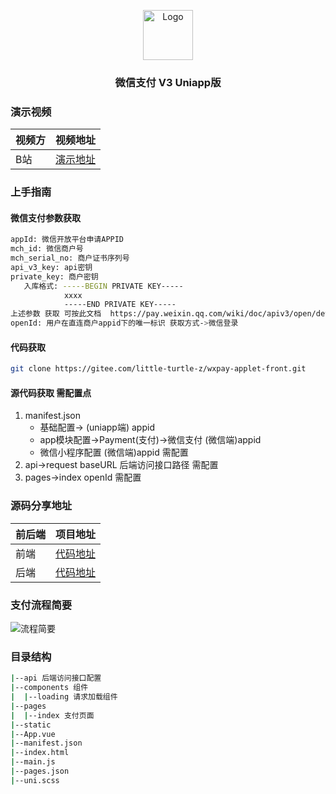 
<!-- PROJECT LOGO -->
<p align="center">
  
  <img src="https://foruda.gitee.com/images/1691218367806324789/a0dd81fb_8992400.png" alt="Logo" width="80" height="80">

  <h3 align="center">微信支付 V3 Uniapp版</h3>
</p>

### 演示视频

| 视频方 | 视频地址  |
|---|---|
| B站 | [演示地址](https://www.bilibili.com/video/BV16j411r7HN)  |

  <h3>上手指南</h3>

#### 微信支付参数获取
 ```sh
 appId: 微信开放平台申请APPID
 mch_id: 微信商户号
 mch_serial_no: 商户证书序列号
 api_v3_key: api密钥
 private_key: 商户密钥
    入库格式: -----BEGIN PRIVATE KEY-----
             xxxx
             -----END PRIVATE KEY-----
上述参数 获取 可按此文档  https://pay.weixin.qq.com/wiki/doc/apiv3/open/devpreparation/chapter1_1_1.shtml
 openId: 用户在直连商户appid下的唯一标识 获取方式->微信登录
```

#### 代码获取

```sh
git clone https://gitee.com/little-turtle-z/wxpay-applet-front.git
```
#### 源代码获取  需配置点
1. manifest.json 
   - 基础配置-> (uniapp端) appid 
   - app模块配置->Payment(支付)->微信支付 (微信端)appid 
   - 微信小程序配置 (微信端)appid 需配置 
2. api->request baseURL 后端访问接口路径 需配置
3. pages->index openId 需配置

 
### 源码分享地址

| 前后端 | 项目地址  |
|---|---|
| 前端 | [代码地址](https://gitee.com/little-turtle-z/wxpay-applet-front)  |
|  后端 | [代码地址](https://gitee.com/little-turtle-z/wxpay-applet-back)  |


### 支付流程简要
  ![流程简要](https://foruda.gitee.com/images/1691220893690753219/7c6072a2_8992400.jpeg)

### 目录结构

```sh 
|--api 后端访问接口配置
|--components 组件
|  |--loading 请求加载组件
|--pages
|  |--index 支付页面
|--static
|--App.vue
|--manifest.json 
|--index.html
|--main.js
|--pages.json
|--uni.scss 
```
